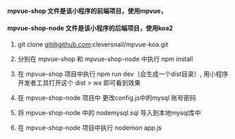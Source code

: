 
#### mpvue-shop 文件是该小程序的前端项目，使用mpvue，
#### mpvue-shop-node 文件是该小程序的后端项目，使用koa2

1. git clone git@github.com:cleversnail/mpvue-koa.git

2. 分别在 mpvue-shop 和 mpvue-shop-node 中执行 npm install

3. 在 mpvue-shop 项目中执行 npm run dev（会生成一个dist目录）, 用小程序开发者工具打开这个 dist > wx 即可看到效果

4. 在 mpvue-shop-node 项目中 更改config.js中的mysql 账号密码

5. 将 mpvue-shop-node 中的 nodemysql.sql 导入到本地mysql库中

6. 在 mpvue-shop-node 项目中执行 nodemon app.js 

  
